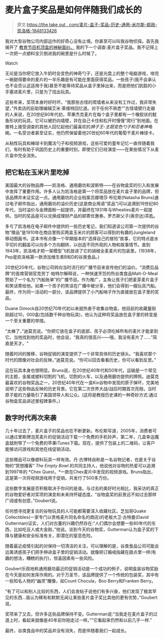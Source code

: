 # 麦片盒子奖品是如何伴随我们成长的

> 原文:[https://the take out . com/麦片-盒子-奖品-历史-通用-米尔斯-邮政-凯洛格-1848133426](https://thetakeout.com/cereal-box-prizes-history-general-mills-post-kellogg-1848133426)

我对大型谷物公司内部运作的好奇心没有止境。你甚至可以叫我谷物侦探。首先我揭开了 [教育节目机顶盒的神秘面纱。](https://thetakeout.com/box-tops-for-education-school-fundraising-general-mills-1847698467) 我的下一个调查:麦片盒子奖品。我不记得上一次把一点塑料宝贝倒进我的碗里是什么时候了。

Watch

无论是当你把它放入牛奶时会变色的神奇勺子，还是光盘上的整个电脑游戏，啃完一碗甜得要命的麦片的一半乐趣是有可能在里面获得奖品。一些孩子(我不会承认也不会否认这适用于我)甚至不能等待奖品从盒子里掉出来，而是把他们肮脏的小手塞进麦片里，只是为了找出玩具。

这些年来，奖项本身时好时坏。“我那些古怪的爬墙者从来没有工作过，我非常失望，”外卖店的前助理编辑艾米·莱维特回忆道。对于任何不熟悉“”古怪墙壁行走器的人来说，在20世纪80年代初，苹果杰克麦片在每个盒子里都有一个橡胶状的鱿鱼形状的玩具，它可以被扔向墙壁，并在自己卡住和松开时慢慢“爬行”到地面。在推特上接受调查的其他人回忆起他们最喜欢的*狮子王-*主题变色勺子和*忍者神龟*碗。一名受访者甚至证实，他仍然保留着他20世纪60年代的葡萄干麦片棒球卡。

从粘性玩具和棒球卡到魔法勺子和视频游戏，这些可爱的童年记忆一直伴随着我们，有时有助于巩固历史上的重要时刻，即使它们已经演变——在某些情况下从麦片盒中完全消失。

## **把它粘在玉米片里吃掉**

美国最大的谷物品牌——凯洛格、通用磨坊和波斯特——在谷物盒奖的引入和发展中发挥了重要作用。许多人认为凯洛格是第一个将奖品放在麦片盒子里的品牌，但该品牌并未证实这一点。通用磨坊的企业档案员娜塔莎·布伦斯(Natasha Bruns)通过电子邮件指出，通用磨坊的溢价历史(这是商业用语“奖品”)可以追溯到19世纪80年代，当时溢价与金牌面粉一起提供，并最终在1931年与Wheaties麦片一起提供。当时的奖品是可以兑换成理财产品的邮寄优惠券。罗杰斯父子(奥奈达)茶匙。

多亏了凯洛格在电子邮件中提供的一些历史笔记，我们知道该公司第一次提供的谷物“赠品”是1910年在商店里购买两盒玉米片的顾客可以得到的有趣的Jungleland移动图画书。这本书有点像一个早期版本的“选择自己的冒险”故事，它的特点是水平切片的翻盖可以向多个方向翻转，以创造不同外观的人物和故事情节。直到1943年，凯洛格才把一架模型飞机放进了它的胡椒全麦麦片的包装里。(1938年，Pep是凯洛格第一款添加维生素B和D的谷类食品。)

20世纪20年代，谷物公司转向当时流行的广播节目来宣传他们的溢价。“消费后品牌”的首席营销官克劳丁·帕特尔解释说，一种快速烹饪的热谷类食品Malt-O-Meal赞助了一个名为“汽船账单”的广播节目。作为推广，主角让孩子们把麦芽麦片盒子和笑话寄给他。如果一个孩子的笑话在广播中被分享，他们会得到一艘玩具汽船。最终，作为同一活动的一部分，该品牌提供了小汽船哨子作为直接放在盒子里的奖品。

Duane Dimock自20世纪70年代初以来就热衷于收集谷物盒，他目前的收藏量刚刚超过10，000盒(包括数千种谷物玩具)，他认为这种将奖品放在盒子里的转变是一个至关重要的举措。

“太棒了，”迪莫克说。“你把它放在盒子的底部，孩子必须吃掉所有的麦片才能拿到它。当他找到他的奖品时，他会说，“我真的很高兴——哦，我没有麦片了……”简直是天才。"

随着时间的推移，谷物促销的演变提供了一个非常具体的历史镜头。“我喜欢那个时代的图像对社会的反映，”迪莫克说。“你可以回去看看历史，你可以看到反思。”

这在玩具本身也很明显。Bruns说，在20世纪40年代和50年代，运输是一个常见的主题，金属或塑料切割的飞机，切割的火车，以及通用磨坊提供的牌照。迪莫克最喜欢的谷物奖品之一，20世纪40年代在一盒Kix谷物中发现的原子弹环，完美地说明了这些物品反映的历史背景。它在第二次世界大战/战后时期首次亮相，当时原子能的力量吸引了美国领导人和公众。(这将是教授历史课的一种奇妙方式:通过谷物盒奖品讲述里程碑事件。)

## **数字时代再次来袭**

几十年过去了，麦片盒子的奖品也在不断更新。布伦斯写道，2005年，消费者可以通过里斯牌泡芙麦片的促销活动下载一个免费的手机铃声，第二年，几盒幸运魔盒就附带了一个免费的苹果iTunes下载。现在，提供了包装上的二维码，让客户能够访问游戏和其他在线促销活动。

这些赠品可以像塑料玩具一样有效。丹·古博特自称是一名谷物记者，也是关于谷物的“冥想播客” *The Empty Bowl* 的共同主持人，他说他对谷物的热爱可以追溯到1997年的 *Chex Quest，*一款在Chex麦片中发现的视频游戏。Bruns指出，这是第一次将视频游戏用于促销，共发行了500多万份。

这些数字发展是否积极取决于你问的是谁。与过去的美好时光相比，我采访的真正的谷物爱好者对奖项的演变和未来持怀疑态度。“谷物盒奖的前景远不如过去那样广阔或有创意，”Goubert说。

任何想寻找更复古的谷物玩具的人可能都需要深入收藏社区。芝加哥Quake Collectibles(一家专门以贵格麦片同名命名的商店)的老板大卫·古特曼(David Gutterman)证实，人们对古董的兴趣仍然存在:“人们偶尔会想要一些80年代的东西，比如吃豆人或大金刚，”他说。谈到今天的谷物奖，Gutterman认为盒子奖的下降与健康和安全标准有关，即潜在的窒息危险。

随着最近疫情引起的对保持一切清洁的关注，可以理解的是，谷类食品公司可能会远离诱惑孩子们把手伸进盒子里的促销活动。就像把订婚戒指藏在甜点里一样(有趣的想法，糟糕的执行)，惊喜因素有一些风险。

Goubert乐观地称通用磨坊最近的促销活动是一个成功的例子，说明盒装谷物奖励在今天是如何发挥作用的。对于万圣节，该品牌提供了一个传统的包装奖，其中有一些知名人物的“幽灵”雕像，如Count Chocula，Boo Berry和Franken Berry。

“有了可以和别人比较的东西，人们会发帖子说他们有多兴奋，他们发现了极其罕见的东西...我认为稀有和默默无闻让某些麦片盒子奖比其他的更有优势，”Goubert说。

奖项来了又去，但许多这些品牌保持不变。Gutterman说:“当我走在麦片盒子的过道上时，看起来就像是40年前你刚走过一样。”"它看起来仍然和以前几乎一样."

最终，谷类食品中的奖品并没有消失，而是伴随着我们一起成长。